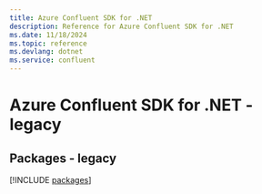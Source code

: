 ```yaml
---
title: Azure Confluent SDK for .NET
description: Reference for Azure Confluent SDK for .NET
ms.date: 11/18/2024
ms.topic: reference
ms.devlang: dotnet
ms.service: confluent
---
```

# Azure Confluent SDK for .NET - legacy
## Packages - legacy
[!INCLUDE [packages](confluent-index.md)]
